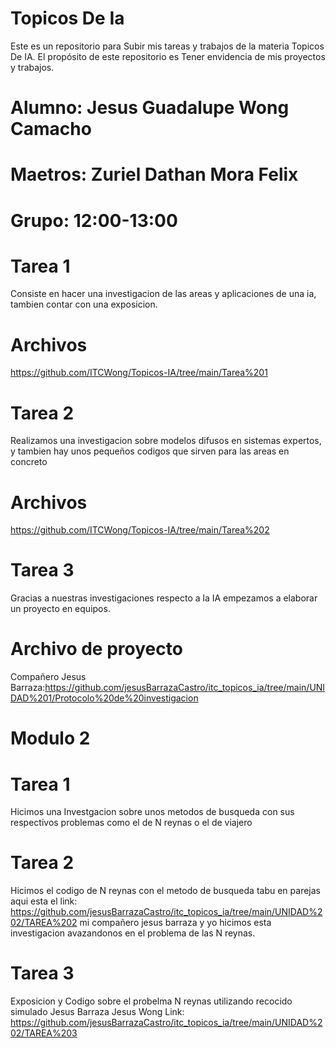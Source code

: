 # Topicos De Ia

Este es un repositorio para Subir mis tareas y trabajos de la materia Topicos De IA. El propósito de este repositorio es Tener envidencia de mis proyectos y trabajos.

# Alumno: Jesus Guadalupe Wong Camacho
# Maetros: Zuriel Dathan Mora Felix
# Grupo: 12:00-13:00

# Tarea 1
Consiste en hacer una investigacion de las areas y aplicaciones de una ia, tambien contar con una exposicion.
# Archivos
https://github.com/ITCWong/Topicos-IA/tree/main/Tarea%201


# Tarea 2
Realizamos una investigacion sobre modelos difusos en sistemas expertos, y tambien hay unos pequeños codigos que sirven para las areas en concreto
# Archivos
https://github.com/ITCWong/Topicos-IA/tree/main/Tarea%202

# Tarea 3
Gracias a nuestras investigaciones respecto a la IA empezamos a elaborar un proyecto en equipos.
# Archivo de proyecto
Compañero Jesus Barraza:https://github.com/jesusBarrazaCastro/itc_topicos_ia/tree/main/UNIDAD%201/Protocolo%20de%20investigacion

# Modulo 2

# Tarea 1
Hicimos una Investgacion sobre unos metodos de busqueda con sus respectivos problemas como el de N reynas o el de viajero

# Tarea 2
Hicimos el codigo de N reynas con el metodo de busqueda tabu en parejas aqui esta el link: https://github.com/jesusBarrazaCastro/itc_topicos_ia/tree/main/UNIDAD%202/TAREA%202
mi compañero jesus barraza y yo hicimos esta investigacion avazandonos en el problema de las N reynas.

# Tarea 3
Exposicion y Codigo sobre el probelma N reynas utilizando recocido simulado 
Jesus Barraza
Jesus Wong 
Link: https://github.com/jesusBarrazaCastro/itc_topicos_ia/tree/main/UNIDAD%202/TAREA%203
